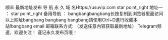 顺丰 最新地址发布
导 航 永 久 域 名Https://usuvip.com
star point_right 地址一 ：
star point_right 备用导航 ：
bangbangbangbang长按复制到浏览器里面访问以上网址bangbang bangbang
bangbang請使用Ctrl+D進行收藏本站!bangbang
email 邮箱联系方式:  （发送任意内容获取最新地址）
Telegram频道，欢迎关注！
谨记永久发布页哦！
